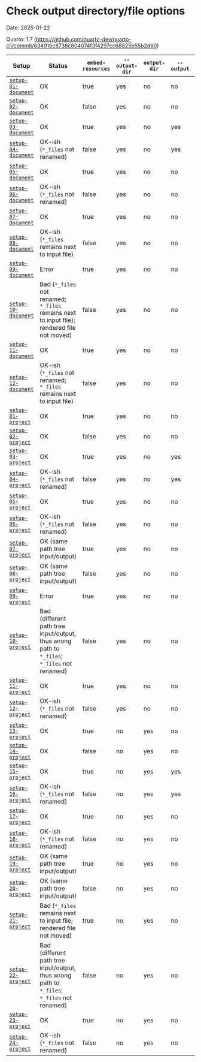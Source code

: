 # Check output directory/file options

Date: 2025-01-22

Quarto: 1.7 (https://github.com/quarto-dev/quarto-cli/commit/634916c8738c804074f3f4297cc68825b55b2d60)

| Setup                                      | Status                                                                                      | `embed-resources` | `--output-dir` | `output-dir` | `--output` | `output-file` | `input/` | `_quarto.yml` |
|--------------------------------------------|---------------------------------------------------------------------------------------------|-------------------|----------------|--------------|------------|---------------|----------|---------------|
| [`setup-01-document`](./setup-01-document) | OK                                                                                          | true              | yes            | no           | no         | no            | no       | no            |
| [`setup-02-document`](./setup-02-document) | OK                                                                                          | false             | yes            | no           | no         | no            | no       | no            |
| [`setup-03-document`](./setup-03-document) | OK                                                                                          | true              | yes            | no           | yes        | no            | no       | no            |
| [`setup-04-document`](./setup-04-document) | OK-ish (`*_files` not renamed)                                                              | false             | yes            | no           | yes        | no            | no       | no            |
| [`setup-05-document`](./setup-05-document) | OK                                                                                          | true              | yes            | no           | no         | yes           | no       | no            |
| [`setup-06-document`](./setup-06-document) | OK-ish (`*_files` not renamed)                                                              | false             | yes            | no           | no         | yes           | no       | no            |
| [`setup-07-document`](./setup-07-document) | OK                                                                                          | true              | yes            | no           | no         | no            | yes      | no            |
| [`setup-08-document`](./setup-08-document) | OK-ish (`*_files` remains next to input file)                                               | false             | yes            | no           | no         | no            | yes      | no            |
| [`setup-09-document`](./setup-09-document) | Error                                                                                       | true              | yes            | no           | no         | no            | yes      | no            |
| [`setup-10-document`](./setup-10-document) | Bad (`*_files` not renamed; `*_files` remains next to input file); rendered file not moved) | false             | yes            | no           | no         | no            | yes      | no            |
| [`setup-11-document`](./setup-11-document) | OK                                                                                          | true              | yes            | no           | no         | no            | yes      | no            |
| [`setup-12-document`](./setup-12-document) | OK-ish (`*_files` not renamed; `*_files` remains next to input file)                        | false             | yes            | no           | no         | no            | yes      | no            |
| [`setup-01-project`](./setup-01-project)   | OK                                                                                          | true              | yes            | no           | no         | no            | no       | yes           |
| [`setup-02-project`](./setup-02-project)   | OK                                                                                          | false             | yes            | no           | no         | no            | no       | yes           |
| [`setup-03-project`](./setup-03-project)   | OK                                                                                          | true              | yes            | no           | yes        | no            | no       | yes           |
| [`setup-04-project`](./setup-04-project)   | OK-ish (`*_files` not renamed)                                                              | false             | yes            | no           | yes        | no            | no       | yes           |
| [`setup-05-project`](./setup-05-project)   | OK                                                                                          | true              | yes            | no           | no         | yes           | no       | yes           |
| [`setup-06-project`](./setup-06-project)   | OK-ish (`*_files` not renamed)                                                              | false             | yes            | no           | no         | yes           | no       | yes           |
| [`setup-07-project`](./setup-07-project)   | OK (same path tree input/output)                                                            | true              | yes            | no           | no         | no            | yes      | yes           |
| [`setup-08-project`](./setup-08-project)   | OK (same path tree input/output)                                                            | false             | yes            | no           | no         | no            | yes      | yes           |
| [`setup-09-project`](./setup-09-project)   | Error                                                                                       | true              | yes            | no           | no         | no            | yes      | yes           |
| [`setup-10-project`](./setup-10-project)   | Bad (different path tree input/output, thus wrong path to `*_files`; `*_files` not renamed) | false             | yes            | no           | no         | no            | yes      | yes           |
| [`setup-11-project`](./setup-11-project)   | OK                                                                                          | true              | yes            | no           | no         | no            | yes      | yes           |
| [`setup-12-project`](./setup-12-project)   | OK-ish (`*_files` not renamed)                                                              | false             | yes            | no           | no         | no            | yes      | yes           |
| [`setup-13-project`](./setup-13-project)   | OK                                                                                          | true              | no             | yes          | no         | no            | no       | yes           |
| [`setup-14-project`](./setup-14-project)   | OK                                                                                          | false             | no             | yes          | no         | no            | no       | yes           |
| [`setup-15-project`](./setup-15-project)   | OK                                                                                          | true              | no             | yes          | yes        | no            | no       | yes           |
| [`setup-16-project`](./setup-16-project)   | OK-ish (`*_files` not renamed)                                                              | false             | no             | yes          | yes        | no            | no       | yes           |
| [`setup-17-project`](./setup-17-project)   | OK                                                                                          | true              | no             | yes          | no         | yes           | no       | yes           |
| [`setup-18-project`](./setup-18-project)   | OK-ish (`*_files` not renamed)                                                              | false             | no             | yes          | no         | yes           | no       | yes           |
| [`setup-19-project`](./setup-19-project)   | OK (same path tree input/output)                                                            | true              | no             | yes          | no         | no            | yes      | yes           |
| [`setup-20-project`](./setup-20-project)   | OK (same path tree input/output)                                                            | false             | no             | yes          | no         | no            | yes      | yes           |
| [`setup-21-project`](./setup-21-project)   | Bad (`*_files` remains next to input file; rendered file not moved)                         | true              | no             | yes          | no         | no            | yes      | yes           |
| [`setup-22-project`](./setup-22-project)   | Bad (different path tree input/output, thus wrong path to `*_files`; `*_files` not renamed) | false             | no             | yes          | no         | no            | yes      | yes           |
| [`setup-23-project`](./setup-23-project)   | OK                                                                                          | true              | no             | yes          | no         | no            | yes      | yes           |
| [`setup-24-project`](./setup-24-project)   | OK-ish (`*_files` not renamed)                                                              | false             | no             | yes          | no         | no            | yes      | yes           |
